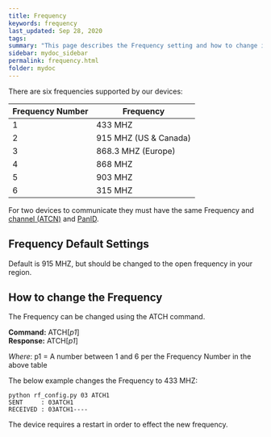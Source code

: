 ```yaml
---
title: Frequency
keywords: frequency
last_updated: Sep 28, 2020
tags:  
summary: "This page describes the Frequency setting and how to change it."
sidebar: mydoc_sidebar
permalink: frequency.html
folder: mydoc
---
```


There are six frequencies supported by our devices:


|Frequency Number|Frequency|
|----------------|---------|
|1 | 433 MHZ|
|2 | 915 MHZ (US & Canada)|
|3 | 868.3 MHZ (Europe)|
|4 | 868 MHZ|
|5 | 903 MHZ|
|6 | 315 MHZ|


For two devices to communicate they must have the same Frequency and [channel (ATCN)](channel.html) and [PanID](panid.html). 

## Frequency Default Settings
Default is 915 MHZ, but should be changed to the open frequency in your region.  

## How to change the Frequency 

The Frequency can be changed using the ATCH command. 

**Command:** ATCH[*p1*] <br>
**Response:** ATCH[*p1*]

*Where*: p1 = A number between 1 and 6 per the Frequency Number in the above table

The below example changes the Frequency to 433 MHZ:

```
python rf_config.py 03 ATCH1
SENT     : 03ATCH1
RECEIVED : 03ATCH1----
```

The device requires a restart in order to effect the new frequency.